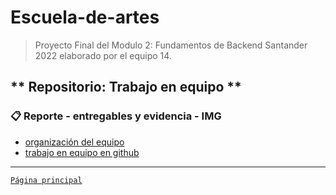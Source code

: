 # Escuela-de-artes

>Proyecto Final del Modulo 2: Fundamentos de Backend Santander 2022 elaborado por el equipo 14.

## ** Repositorio: Trabajo en equipo **

### 📋 Reporte - entregables y evidencia - IMG

- [organización del equipo](1.organizacion.png)
- [trabajo en equipo en github](3.pullrequest.png)


-------
[`Página principal`](../README.md)
